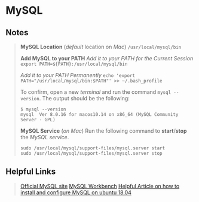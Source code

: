 MySQL
===================

Notes
-------------
>**MySQL Location** (*default* location on *Mac*)
>`/usr/local/mysql/bin`
>
>**Add MySQL to your PATH**
>*Add it to your PATH for the Current Session*
>`export PATH=${PATH}:/usr/local/mysql/bin`
>
>*Add it to your PATH Permanently*
>`echo 'export PATH="/usr/local/mysql/bin:$PATH"' >> ~/.bash_profile`
>
>To confirm, open a new *terminal* and run the command `mysql --version`.
>The output should be the following:
>```
>$ mysql --version
>mysql  Ver 8.0.16 for macos10.14 on x86_64 (MySQL Community Server - GPL)
>```
>
>**MySQL Service** (*on Mac*)
>Run the following command to **start**/**stop** the *MySQL service*.
>```
>sudo /usr/local/mysql/support-files/mysql.server start
>sudo /usr/local/mysql/support-files/mysql.server stop
>```
>

Helpful Links
-------------
>[Official MySQL site](https://dev.mysql.com/)
>[MySQL Workbench](https://dev.mysql.com/downloads/workbench/)
>[Helpful Article on how to install and configure MySQL on ubuntu 18.04](https://vitux.com/how-to-install-and-configure-mysql-in-ubuntu-18-04-lts/)
